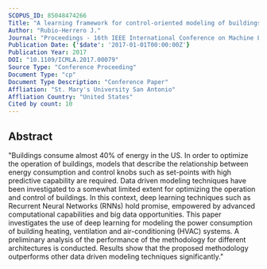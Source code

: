 ```yaml
---
SCOPUS_ID: 85048474266
Title: "A learning framework for control-oriented modeling of buildings"
Author: "Rubio-Herrero J."
Journal: "Proceedings - 16th IEEE International Conference on Machine Learning and Applications, ICMLA 2017"
Publication Date: {'$date': '2017-01-01T00:00:00Z'}
Publication Year: 2017
DOI: "10.1109/ICMLA.2017.00079"
Source Type: "Conference Proceeding"
Document Type: "cp"
Document Type Description: "Conference Paper"
Affliation: "St. Mary's University San Antonio"
Affliation Country: "United States"
Cited by count: 10
---
```


## Abstract
"Buildings consume almost 40% of energy in the US. In order to optimize the operation of buildings, models that describe the relationship between energy consumption and control knobs such as set-points with high predictive capability are required. Data driven modeling techniques have been investigated to a somewhat limited extent for optimizing the operation and control of buildings. In this context, deep learning techniques such as Recurrent Neural Networks (RNNs) hold promise, empowered by advanced computational capabilities and big data opportunities. This paper investigates the use of deep learning for modeling the power consumption of building heating, ventilation and air-conditioning (HVAC) systems. A preliminary analysis of the performance of the methodology for different architectures is conducted. Results show that the proposed methodology outperforms other data driven modeling techniques significantly."

